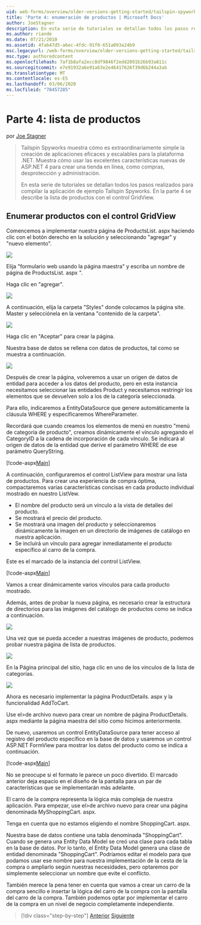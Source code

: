 ```yaml
---
uid: web-forms/overview/older-versions-getting-started/tailspin-spyworks/tailspin-spyworks-part-4
title: 'Parte 4: enumeración de productos | Microsoft Docs'
author: JoeStagner
description: En esta serie de tutoriales se detallan todos los pasos realizados para compilar la aplicación de ejemplo Tailspin Spyworks. En la parte 4 se describe la lista de productos con el contr de GridView...
ms.author: riande
ms.date: 07/21/2010
ms.assetid: 4fab47d5-a6ec-4fdc-91f0-651a093a24b9
msc.legacyurl: /web-forms/overview/older-versions-getting-started/tailspin-spyworks/tailspin-spyworks-part-4
msc.type: authoredcontent
ms.openlocfilehash: 7af1b8afa2ecc8df9846f2edd2091b26b93a811c
ms.sourcegitcommit: e7e91932a6e91a63e2e46417626f39d6b244a3ab
ms.translationtype: MT
ms.contentlocale: es-ES
ms.lasthandoff: 03/06/2020
ms.locfileid: "78457285"
---
```

# <a name="part-4-listing-products"></a>Parte 4: lista de productos

por [Joe Stagner](https://github.com/JoeStagner)

> Tailspin Spyworks muestra cómo es extraordinariamente simple la creación de aplicaciones eficaces y escalables para la plataforma .NET. Muestra cómo usar las excelentes características nuevas de ASP.NET 4 para crear una tienda en línea, como compras, desprotección y administración.
> 
> En esta serie de tutoriales se detallan todos los pasos realizados para compilar la aplicación de ejemplo Tailspin Spyworks. En la parte 4 se describe la lista de productos con el control GridView.

## <a id="_Toc260221670"></a>Enumerar productos con el control GridView

Comencemos a implementar nuestra página de ProductsList. aspx haciendo clic con el botón derecho en la solución y seleccionando "agregar" y "nuevo elemento".

![](tailspin-spyworks-part-4/_static/image1.jpg)

Elija "formulario web usando la página maestra" y escriba un nombre de página de ProductsList. aspx ".

Haga clic en "agregar".

![](tailspin-spyworks-part-4/_static/image2.jpg)

A continuación, elija la carpeta "Styles" donde colocamos la página site. Master y selecciónela en la ventana "contenido de la carpeta".

![](tailspin-spyworks-part-4/_static/image3.jpg)

Haga clic en "Aceptar" para crear la página.

Nuestra base de datos se rellena con datos de productos, tal como se muestra a continuación.

![](tailspin-spyworks-part-4/_static/image4.jpg)

Después de crear la página, volveremos a usar un origen de datos de entidad para acceder a los datos del producto, pero en esta instancia necesitamos seleccionar las entidades Product y necesitamos restringir los elementos que se devuelven solo a los de la categoría seleccionada.

Para ello, indicaremos a EntityDataSource que genere automáticamente la cláusula WHERE y especificaremos WhereParameter.

Recordará que cuando creamos los elementos de menú en nuestro "menú de categoría de producto", creamos dinámicamente el vínculo agregando el CategoryID a la cadena de incorporación de cada vínculo. Se indicará al origen de datos de la entidad que derive el parámetro WHERE de ese parámetro QueryString.

[!code-aspx[Main](tailspin-spyworks-part-4/samples/sample1.aspx)]

A continuación, configuraremos el control ListView para mostrar una lista de productos. Para crear una experiencia de compra óptima, compactaremos varias características concisas en cada producto individual mostrado en nuestro ListVew.

- El nombre del producto será un vínculo a la vista de detalles del producto.
- Se mostrará el precio del producto.
- Se mostrará una imagen del producto y seleccionaremos dinámicamente la imagen en un directorio de imágenes de catálogo en nuestra aplicación.
- Se incluirá un vínculo para agregar inmediatamente el producto específico al carro de la compra.

Este es el marcado de la instancia del control ListView.

[!code-aspx[Main](tailspin-spyworks-part-4/samples/sample2.aspx)]

Vamos a crear dinámicamente varios vínculos para cada producto mostrado.

Además, antes de probar la nueva página, es necesario crear la estructura de directorios para las imágenes del catálogo de productos como se indica a continuación.

![](tailspin-spyworks-part-4/_static/image1.png)

Una vez que se pueda acceder a nuestras imágenes de producto, podemos probar nuestra página de lista de productos.

![](tailspin-spyworks-part-4/_static/image5.jpg)

En la Página principal del sitio, haga clic en uno de los vínculos de la lista de categorías.

![](tailspin-spyworks-part-4/_static/image6.jpg)

Ahora es necesario implementar la página ProductDetails. aspx y la funcionalidad AddToCart.

Use el&gt;de archivo nuevo para crear un nombre de página ProductDetails. aspx mediante la página maestra del sitio como hicimos anteriormente.

De nuevo, usaremos un control EntityDataSource para tener acceso al registro del producto específico en la base de datos y usaremos un control ASP.NET FormView para mostrar los datos del producto como se indica a continuación.

[!code-aspx[Main](tailspin-spyworks-part-4/samples/sample3.aspx)]

No se preocupe si el formato le parece un poco divertido. El marcado anterior deja espacio en el diseño de la pantalla para un par de características que se implementarán más adelante.

El carro de la compra representa la lógica más compleja de nuestra aplicación. Para empezar, use el&gt;de archivo nuevo para crear una página denominada MyShoppingCart. aspx.

Tenga en cuenta que no estamos eligiendo el nombre ShoppingCart. aspx.

Nuestra base de datos contiene una tabla denominada "ShoppingCart". Cuando se genera una Entity Data Model se creó una clase para cada tabla en la base de datos. Por lo tanto, el Entity Data Model genera una clase de entidad denominada "ShoppingCart". Podríamos editar el modelo para que podamos usar ese nombre para nuestra implementación de la cesta de la compra o ampliarlo según nuestras necesidades, pero optaremos por simplemente seleccionar un nombre que evite el conflicto.

También merece la pena tener en cuenta que vamos a crear un carro de la compra sencillo e insertar la lógica del carro de la compra con la pantalla del carro de la compra. También podemos optar por implementar el carro de la compra en un nivel de negocio completamente independiente.

> [!div class="step-by-step"]
> [Anterior](tailspin-spyworks-part-3.md)
> [Siguiente](tailspin-spyworks-part-5.md)
